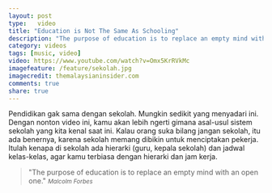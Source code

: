 ```yaml
---
layout: post
type:	video
title: "Education is Not The Same As Schooling"
description: "The purpose of education is to replace an empty mind with an open one"
category: videos
tags: [music, video]
video: https://www.youtube.com/watch?v=Omx5KrRVkMc
imagefeature: /feature/sekolah.jpg
imagecredit: themalaysianinsider.com
comments: true
share: true
---
```


Pendidikan gak sama dengan sekolah. Mungkin sedikit yang menyadari ini. Dengan nonton video ini, kamu akan lebih ngerti gimana asal-usul sistem sekolah yang kita kenal saat ini. Kalau orang suka bilang jangan sekolah, itu ada benernya, karena sekolah memang dibikin untuk menciptakan pekerja. Itulah kenapa di sekolah ada hierarki (guru, kepala sekolah) dan jadwal kelas-kelas, agar kamu terbiasa dengan hierarki dan jam kerja.

> "The purpose of education is to replace an empty mind with an open one."
><small><cite title="Malcolm Forbes">Malcolm Forbes</cite></small>